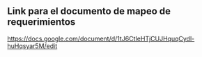 ## Link para el documento de mapeo de requerimientos

https://docs.google.com/document/d/1tJ6CtIeHTjCUJHquqCydl-huHqsyar5M/edit
